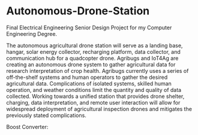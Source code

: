 # Autonomous-Drone-Station
Final Electrical Engineering Senior Design Project for my Computer Engineering Degree. 

The autonomous agricultural drone station will serve as a 
landing base, hangar, solar energy collector, recharging 
platform, data collector, and communication hub for a 
quadcopter drone. Agribugs and IoT4Ag are creating an 
autonomous drone system to gather agricultural data for 
research interpretation of crop health. Agribugs currently uses a 
series of off-the-shelf systems and human operators to gather the 
desired agricultural data. Complications of isolated systems, 
skilled human operation, and weather conditions limit the 
quantity and quality of data collected. Working towards a 
unified station that provides drone shelter, charging, data 
interpretation, and remote user interaction will allow for 
widespread deployment of agricultural inspection drones and 
mitigates the previously stated complications.


Boost Converter:

